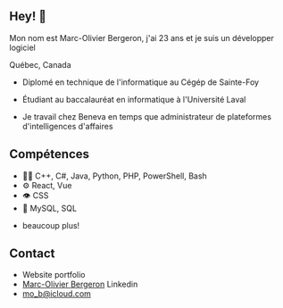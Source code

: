 ## Hey! 👋
Mon nom est Marc-Olivier Bergeron, j'ai 23 ans et je suis un développer logiciel

Québec, Canada

- Diplomé en technique de l'informatique au Cégép de Sainte-Foy

- Étudiant au baccalauréat en informatique à l'Université Laval

- Je travail chez Beneva en temps que administrateur de plateformes d'intelligences d'affaires

## Compétences
- 👨‍💻 C++, C#, Java, Python, PHP, PowerShell, Bash
- ⚙️ React, Vue
- 👁️ CSS
- 💽 MySQL, SQL
+ beaucoup plus!

## Contact
- Website portfolio
- [Marc-Olivier Bergeron](https://www.linkedin.com/in/marc-olivier-bergeron-6a08a725b) Linkedin
- [mo_b@icloud.com](mailto:mo_b@icloud.com)
